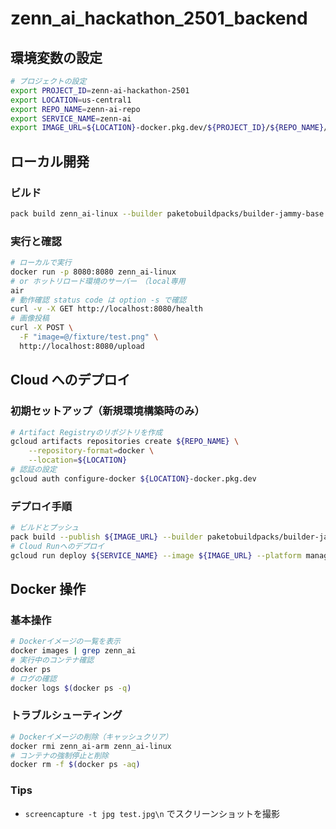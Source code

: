# zenn_ai_hackathon_2501_backend

## 環境変数の設定

```bash
# プロジェクトの設定
export PROJECT_ID=zenn-ai-hackathon-2501
export LOCATION=us-central1
export REPO_NAME=zenn-ai-repo
export SERVICE_NAME=zenn-ai
export IMAGE_URL=${LOCATION}-docker.pkg.dev/${PROJECT_ID}/${REPO_NAME}/${SERVICE_NAME}:latest
```

## ローカル開発

### ビルド

```bash
pack build zenn_ai-linux --builder paketobuildpacks/builder-jammy-base --path . --platform linux/amd64
```

### 実行と確認

```bash
# ローカルで実行
docker run -p 8080:8080 zenn_ai-linux
# or ホットリロード環境のサーバー　（local専用
air
# 動作確認 status code は option -s で確認
curl -v -X GET http://localhost:8080/health
# 画像投稿
curl -X POST \
  -F "image=@/fixture/test.png" \ 
  http://localhost:8080/upload
```

## Cloud へのデプロイ

### 初期セットアップ（新規環境構築時のみ）

```bash
# Artifact Registryのリポジトリを作成
gcloud artifacts repositories create ${REPO_NAME} \
    --repository-format=docker \
    --location=${LOCATION}
# 認証の設定
gcloud auth configure-docker ${LOCATION}-docker.pkg.dev
```

### デプロイ手順

```bash
# ビルドとプッシュ
pack build --publish ${IMAGE_URL} --builder paketobuildpacks/builder-jammy-base --path . --platform linux/amd64
# Cloud Runへのデプロイ
gcloud run deploy ${SERVICE_NAME} --image ${IMAGE_URL} --platform managed --region ${LOCATION}  --allow-unauthenticated  --memory 512Mi --cpu 1 --port 8080
```

## Docker 操作

### 基本操作

```bash
# Dockerイメージの一覧を表示
docker images | grep zenn_ai
# 実行中のコンテナ確認
docker ps
# ログの確認
docker logs $(docker ps -q)
```

### トラブルシューティング

```bash
# Dockerイメージの削除（キャッシュクリア）
docker rmi zenn_ai-arm zenn_ai-linux
# コンテナの強制停止と削除
docker rm -f $(docker ps -aq)
```

### Tips

- `screencapture -t jpg test.jpg\n` でスクリーンショットを撮影
